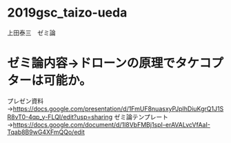 # 2019gsc_taizo-ueda
上田泰三　ゼミ論　

# ゼミ論内容→ドローンの原理でタケコプターは可能か。

プレゼン資料→https://docs.google.com/presentation/d/1FmUF8nuasxyPJplhDiuKgrQ1J1SR8vT0-4qp_y-FLQI/edit?usp=sharing
ゼミ論テンプレート→https://docs.google.com/document/d/1l8VbFMBj1spI-erAVALvcVfAaI-Tqab8B9wG4XFmQQo/edit
